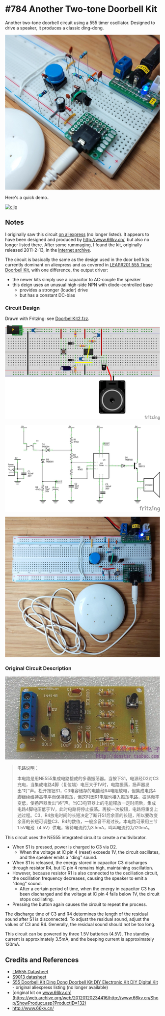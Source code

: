 # #784 Another Two-tone Doorbell Kit

Another two-tone doorbell circuit using a 555 timer oscillator.
Designed to drive a speaker, it produces a classic ding-dong.

![Build](./assets/DoorbellKit2_build.jpg?raw=true)

Here's a quick demo..

[![clip](https://img.youtube.com/vi/KciKpQbWLpc/0.jpg)](https://www.youtube.com/watch?v=KciKpQbWLpc)

## Notes

I originally saw this circuit
[on aliexpress](http://www.aliexpress.com/item/555-doorbell-kit-ding-dong-doorbell-kit-diy-electronic-kit-diy-digital-kit/1682713914.html) (no longer listed). It appears to have been designed and produced by
<http://www.66kv.cn/>, but also no longer listed there.
After some rummaging, I found the kit, originally released 2011-2-13, in the [internet archive](https://web.archive.org/web/20120120234416/http://www.66kv.cn/Shop/ShowProduct.asp?ProductID=132).

The circuit is basically the same as the design used
in the door bell kits currently dominant on aliexpress
and as covered in [LEAP#201 555 Timer Doorbell Kit](../DoorbellKit/), with one difference, the output driver:

* the newer kits simply use a capacitor to AC-couple the speaker
* this deign uses an unusual high-side NPN with diode-controlled base
    * provides a stronger (louder) drive
    * but has a constant DC-bias

### Circuit Design

Drawn with Fritzing: see [DoorbellKit2.fzz](./DoorbellKit2.fzz).

![bb](./assets/DoorbellKit2_bb.jpg?raw=true)

![schematic](./assets/DoorbellKit2_schematic.jpg?raw=true)

![bb_build](./assets/DoorbellKit2_bb_build.jpg?raw=true)

### Original Circuit Description

![completed_kit](./assets/www.kv66.cn/completed_kit.jpg)

> 电路说明：
>
> 本电路是用NE555集成电路接成的多谐振荡器。当按下S1，电源经D2对C3充电，当集成电路4脚（复位端）电压大于1V时，电路振荡，扬声器发出“叮”声。松开按钮S1，C3电容储存的电能经R4电阻放电，但集成电路4脚继续维持高电平而保持振荡，但这时因R1电阻也接入振荡电路，振荡频率变低，使扬声器发出“咚”声。当C3电容器上的电能释放一定时间后，集成电路4脚电压低于1V，此时电路将停止振荡。再按一次按钮，电路将重复上述过程。C3、R4放电时间的长短决定了断开S1后余音的长短，所以要改变余音的长短可调整C3、R4的数值，一般余音不易过长。本电路可采用三节1.5V电池（4.5V）供电，等待电流约为3.5mA，鸣叫电流约为120mA。

This circuit uses the NE555 integrated circuit to create a multivibrator.

* When S1 is pressed, power is charged to C3 via D2.
    * When the voltage at IC pin 4 (reset) exceeds 1V, the circuit oscillates, and the speaker emits a "ding" sound.
* When S1 is released, the energy stored in capacitor C3 discharges through resistor R4, but IC pin 4 remains high, maintaining oscillation.
* However, because resistor R1 is also connected to the oscillation circuit, the oscillation frequency decreases, causing the speaker to emit a "dong" sound.
    * After a certain period of time, when the energy in capacitor C3 has been discharged and the voltage at IC pin 4 falls below 1V, the circuit stops oscillating.
* Pressing the button again causes the circuit to repeat the process.

The discharge time of C3 and R4 determines the length of the residual sound after S1 is disconnected.
To adjust the residual sound, adjust the values of C3 and R4.
Generally, the residual sound should not be too long.

This circuit can be powered by three 1.5V batteries (4.5V). The standby current is approximately 3.5mA, and the beeping current is approximately 120mA.

## Credits and References

* [LM555 Datasheet](https://www.futurlec.com/Linear/LM555CN.shtml)
* [S9013 datasheet](https://www.futurlec.com/Transistors/S9013.shtml)
* [555 Doorbell Kit Ding Dong Doorbell Kit DIY Electronic Kit DIY Digital Kit](http://www.aliexpress.com/item/555-doorbell-kit-ding-dong-doorbell-kit-diy-electronic-kit-diy-digital-kit/1682713914.html) - original aliexpress listing (no longer available)
* [original kit on www.66kv.cn](https://web.archive.org/web/20120120234416/http://www.66kv.cn/Shop/ShowProduct.asp?ProductID=132)
* <http://www.66kv.cn/>
